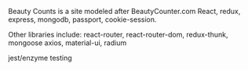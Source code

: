 
Beauty Counts is a site modeled after BeautyCounter.com
React, redux, express, mongodb,
passport, cookie-session.

Other libraries include:
react-router, react-router-dom, redux-thunk, mongoose
axios, material-ui, radium

jest/enzyme testing




